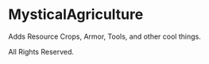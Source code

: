 # MysticalAgriculture
Adds Resource Crops, Armor, Tools, and other cool things.

All Rights Reserved.
